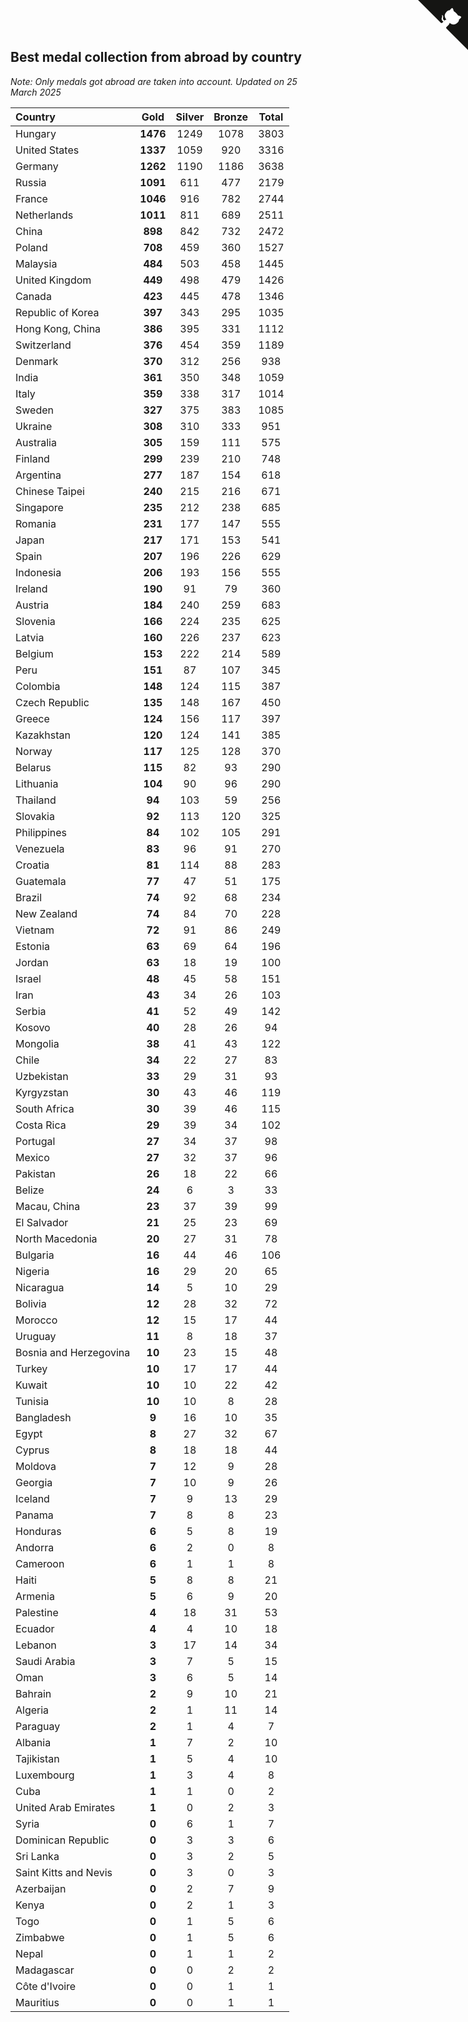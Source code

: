 ## Best medal collection from abroad by country

*Note: Only medals got abroad are taken into account.*
*Updated on 25 March 2025*

| Country | Gold | Silver | Bronze | Total |
| :--- | :--: | :--: | :--: | :--: |
| Hungary | **1476** | 1249 | 1078 | 3803 |
| United States | **1337** | 1059 | 920 | 3316 |
| Germany | **1262** | 1190 | 1186 | 3638 |
| Russia | **1091** | 611 | 477 | 2179 |
| France | **1046** | 916 | 782 | 2744 |
| Netherlands | **1011** | 811 | 689 | 2511 |
| China | **898** | 842 | 732 | 2472 |
| Poland | **708** | 459 | 360 | 1527 |
| Malaysia | **484** | 503 | 458 | 1445 |
| United Kingdom | **449** | 498 | 479 | 1426 |
| Canada | **423** | 445 | 478 | 1346 |
| Republic of Korea | **397** | 343 | 295 | 1035 |
| Hong Kong, China | **386** | 395 | 331 | 1112 |
| Switzerland | **376** | 454 | 359 | 1189 |
| Denmark | **370** | 312 | 256 | 938 |
| India | **361** | 350 | 348 | 1059 |
| Italy | **359** | 338 | 317 | 1014 |
| Sweden | **327** | 375 | 383 | 1085 |
| Ukraine | **308** | 310 | 333 | 951 |
| Australia | **305** | 159 | 111 | 575 |
| Finland | **299** | 239 | 210 | 748 |
| Argentina | **277** | 187 | 154 | 618 |
| Chinese Taipei | **240** | 215 | 216 | 671 |
| Singapore | **235** | 212 | 238 | 685 |
| Romania | **231** | 177 | 147 | 555 |
| Japan | **217** | 171 | 153 | 541 |
| Spain | **207** | 196 | 226 | 629 |
| Indonesia | **206** | 193 | 156 | 555 |
| Ireland | **190** | 91 | 79 | 360 |
| Austria | **184** | 240 | 259 | 683 |
| Slovenia | **166** | 224 | 235 | 625 |
| Latvia | **160** | 226 | 237 | 623 |
| Belgium | **153** | 222 | 214 | 589 |
| Peru | **151** | 87 | 107 | 345 |
| Colombia | **148** | 124 | 115 | 387 |
| Czech Republic | **135** | 148 | 167 | 450 |
| Greece | **124** | 156 | 117 | 397 |
| Kazakhstan | **120** | 124 | 141 | 385 |
| Norway | **117** | 125 | 128 | 370 |
| Belarus | **115** | 82 | 93 | 290 |
| Lithuania | **104** | 90 | 96 | 290 |
| Thailand | **94** | 103 | 59 | 256 |
| Slovakia | **92** | 113 | 120 | 325 |
| Philippines | **84** | 102 | 105 | 291 |
| Venezuela | **83** | 96 | 91 | 270 |
| Croatia | **81** | 114 | 88 | 283 |
| Guatemala | **77** | 47 | 51 | 175 |
| Brazil | **74** | 92 | 68 | 234 |
| New Zealand | **74** | 84 | 70 | 228 |
| Vietnam | **72** | 91 | 86 | 249 |
| Estonia | **63** | 69 | 64 | 196 |
| Jordan | **63** | 18 | 19 | 100 |
| Israel | **48** | 45 | 58 | 151 |
| Iran | **43** | 34 | 26 | 103 |
| Serbia | **41** | 52 | 49 | 142 |
| Kosovo | **40** | 28 | 26 | 94 |
| Mongolia | **38** | 41 | 43 | 122 |
| Chile | **34** | 22 | 27 | 83 |
| Uzbekistan | **33** | 29 | 31 | 93 |
| Kyrgyzstan | **30** | 43 | 46 | 119 |
| South Africa | **30** | 39 | 46 | 115 |
| Costa Rica | **29** | 39 | 34 | 102 |
| Portugal | **27** | 34 | 37 | 98 |
| Mexico | **27** | 32 | 37 | 96 |
| Pakistan | **26** | 18 | 22 | 66 |
| Belize | **24** | 6 | 3 | 33 |
| Macau, China | **23** | 37 | 39 | 99 |
| El Salvador | **21** | 25 | 23 | 69 |
| North Macedonia | **20** | 27 | 31 | 78 |
| Bulgaria | **16** | 44 | 46 | 106 |
| Nigeria | **16** | 29 | 20 | 65 |
| Nicaragua | **14** | 5 | 10 | 29 |
| Bolivia | **12** | 28 | 32 | 72 |
| Morocco | **12** | 15 | 17 | 44 |
| Uruguay | **11** | 8 | 18 | 37 |
| Bosnia and Herzegovina | **10** | 23 | 15 | 48 |
| Turkey | **10** | 17 | 17 | 44 |
| Kuwait | **10** | 10 | 22 | 42 |
| Tunisia | **10** | 10 | 8 | 28 |
| Bangladesh | **9** | 16 | 10 | 35 |
| Egypt | **8** | 27 | 32 | 67 |
| Cyprus | **8** | 18 | 18 | 44 |
| Moldova | **7** | 12 | 9 | 28 |
| Georgia | **7** | 10 | 9 | 26 |
| Iceland | **7** | 9 | 13 | 29 |
| Panama | **7** | 8 | 8 | 23 |
| Honduras | **6** | 5 | 8 | 19 |
| Andorra | **6** | 2 | 0 | 8 |
| Cameroon | **6** | 1 | 1 | 8 |
| Haiti | **5** | 8 | 8 | 21 |
| Armenia | **5** | 6 | 9 | 20 |
| Palestine | **4** | 18 | 31 | 53 |
| Ecuador | **4** | 4 | 10 | 18 |
| Lebanon | **3** | 17 | 14 | 34 |
| Saudi Arabia | **3** | 7 | 5 | 15 |
| Oman | **3** | 6 | 5 | 14 |
| Bahrain | **2** | 9 | 10 | 21 |
| Algeria | **2** | 1 | 11 | 14 |
| Paraguay | **2** | 1 | 4 | 7 |
| Albania | **1** | 7 | 2 | 10 |
| Tajikistan | **1** | 5 | 4 | 10 |
| Luxembourg | **1** | 3 | 4 | 8 |
| Cuba | **1** | 1 | 0 | 2 |
| United Arab Emirates | **1** | 0 | 2 | 3 |
| Syria | **0** | 6 | 1 | 7 |
| Dominican Republic | **0** | 3 | 3 | 6 |
| Sri Lanka | **0** | 3 | 2 | 5 |
| Saint Kitts and Nevis | **0** | 3 | 0 | 3 |
| Azerbaijan | **0** | 2 | 7 | 9 |
| Kenya | **0** | 2 | 1 | 3 |
| Togo | **0** | 1 | 5 | 6 |
| Zimbabwe | **0** | 1 | 5 | 6 |
| Nepal | **0** | 1 | 1 | 2 |
| Madagascar | **0** | 0 | 2 | 2 |
| Côte d'Ivoire | **0** | 0 | 1 | 1 |
| Mauritius | **0** | 0 | 1 | 1 |


<a href="https://github.com/jonatanklosko/wca_statistics" class="github-corner" aria-label="View source on Github"><svg width="80" height="80" viewBox="0 0 250 250" style="fill:#151513; color:#fff; position: absolute; top: 0; border: 0; right: 0;" aria-hidden="true"><path d="M0,0 L115,115 L130,115 L142,142 L250,250 L250,0 Z"></path><path d="M128.3,109.0 C113.8,99.7 119.0,89.6 119.0,89.6 C122.0,82.7 120.5,78.6 120.5,78.6 C119.2,72.0 123.4,76.3 123.4,76.3 C127.3,80.9 125.5,87.3 125.5,87.3 C122.9,97.6 130.6,101.9 134.4,103.2" fill="currentColor" style="transform-origin: 130px 106px;" class="octo-arm"></path><path d="M115.0,115.0 C114.9,115.1 118.7,116.5 119.8,115.4 L133.7,101.6 C136.9,99.2 139.9,98.4 142.2,98.6 C133.8,88.0 127.5,74.4 143.8,58.0 C148.5,53.4 154.0,51.2 159.7,51.0 C160.3,49.4 163.2,43.6 171.4,40.1 C171.4,40.1 176.1,42.5 178.8,56.2 C183.1,58.6 187.2,61.8 190.9,65.4 C194.5,69.0 197.7,73.2 200.1,77.6 C213.8,80.2 216.3,84.9 216.3,84.9 C212.7,93.1 206.9,96.0 205.4,96.6 C205.1,102.4 203.0,107.8 198.3,112.5 C181.9,128.9 168.3,122.5 157.7,114.1 C157.9,116.9 156.7,120.9 152.7,124.9 L141.0,136.5 C139.8,137.7 141.6,141.9 141.8,141.8 Z" fill="currentColor" class="octo-body"></path></svg></a><style>.github-corner:hover .octo-arm{animation:octocat-wave 560ms ease-in-out}@keyframes octocat-wave{0%,100%{transform:rotate(0)}20%,60%{transform:rotate(-25deg)}40%,80%{transform:rotate(10deg)}}@media (max-width:500px){.github-corner:hover .octo-arm{animation:none}.github-corner .octo-arm{animation:octocat-wave 560ms ease-in-out}}</style>
